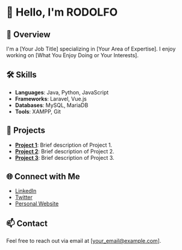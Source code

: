 # 👋 Hello, I'm RODOLFO

## 🌟 Overview
I'm a [Your Job Title] specializing in [Your Area of Expertise]. I enjoy working on [What You Enjoy Doing or Your Interests].

## 🛠 Skills
- **Languages**: Java, Python, JavaScript
- **Frameworks**: Laravel, Vue.js
- **Databases**: MySQL, MariaDB
- **Tools**: XAMPP, Git

## 🚀 Projects
- **[Project 1](link_to_project_1)**: Brief description of Project 1.
- **[Project 2](link_to_project_2)**: Brief description of Project 2.
- **[Project 3](link_to_project_3)**: Brief description of Project 3.

## 🌐 Connect with Me
- [LinkedIn](link_to_linkedin)
- [Twitter](link_to_twitter)
- [Personal Website](link_to_your_website)

## 📫 Contact
Feel free to reach out via email at [your_email@example.com].
